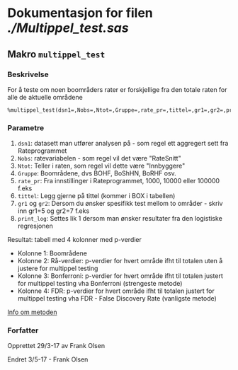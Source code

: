 
# Dokumentasjon for filen *./Multippel_test.sas*


## Makro `multippel_test`

### Beskrivelse

For å teste om noen boområders rater er forskjellige fra den totale raten for alle de aktuelle områdene
```
%multippel_test(dsn1=,Nobs=,Ntot=,Gruppe=,rate_pr=,tittel=,gr1=,gr2=,print_log=);
```

### Parametre

1. `dsn1`: datasett man utfører analysen på - som regel ett aggregert sett fra Rateprogrammet
2. `Nobs`: ratevariabelen - som regel vil det være "RateSnitt"
3. `Ntot`: Teller i raten, som regel vil dette være "Innbyggere"
4. `Gruppe`: Boområdene, dvs BOHF, BoShHN, BoRHF osv.
5. `rate_pr`: Fra innstillinger i Rateprogrammet, 1000, 10000 eller 100000 f.eks
6. `tittel`: Legg gjerne på tittel (kommer i BOX i tabellen)
7. `gr1` og `gr2`: Dersom du ønsker spesifikk test mellom to områder - skriv inn gr1=5 og gr2=7 f.eks
8. `print_log`: Settes lik 1 dersom man ønsker resultater fra den logistiske regresjonen

Resultat: tabell med 4 kolonner med p-verdier
- Kolonne 1: Boområdene
- Kolonne 2: Rå-verdier: p-verdier for hvert område ifht til totalen uten å justere for multippel testing
- Kolonne 3: Bonferroni: p-verdier for hvert område ifht til totalen justert for multippel testing vha Bonferroni (strengeste metode)
- Kolonne 4: FDR: p-verdier for hvert område ifht til totalen justert for multippel testing vha FDR - False Discovery Rate (vanligste metode)

[Info om metoden](http://support.sas.com/kb/22/571.html)

### Forfatter

Opprettet 29/3-17 av Frank Olsen

Endret 3/5-17 - Frank Olsen
